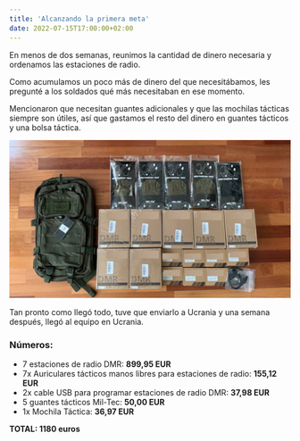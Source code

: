 ```yaml
---
title: 'Alcanzando la primera meta'
date: 2022-07-15T17:00:00+02:00
---
```


En menos de dos semanas, reunimos la cantidad de dinero necesaria y ordenamos las estaciones de radio.

Como acumulamos un poco más de dinero del que necesitábamos, les pregunté a los soldados qué más necesitaban en ese momento.

Mencionaron que necesitan guantes adicionales y que las mochilas tácticas siempre son útiles, así que gastamos el resto del dinero en guantes tácticos y una bolsa táctica.

![Primer gol](./first-goal.jpg 'Ha llegado el pedido')

Tan pronto como llegó todo, tuve que enviarlo a Ucrania y una semana después, llegó al equipo en Ucrania.

### Números:

- 7 estaciones de radio DMR: **899,95 EUR**
- 7x Auriculares tácticos manos libres para estaciones de radio: **155,12 EUR**
- 2x cable USB para programar estaciones de radio DMR: **37,98 EUR**
- 5 guantes tácticos Mil-Tec: **50,00 EUR**
- 1x Mochila Táctica: **36,97 EUR**

**TOTAL: 1180 euros**
